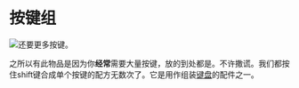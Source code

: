 # 按键组

![还要更多按键。](oredict:oc:materialButtonGroup)

之所以有此物品是因为你**经常**需要大量按键，放的到处都是。不许撒谎。我们都按住shift键合成单个按键的配方无数次了。它是用作组装[键盘](../block/keyboard.md)的配件之一。
